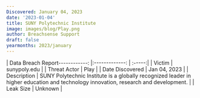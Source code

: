 ```yaml
---
Discovered: January 04, 2023
date: '2023-01-04'
title: SUNY Polytechnic Institute
image: images/blog/Play.png
author: Breachsense Support
draft: false
yearmonths: 2023/january
---
```


| Data Breach Report------------:     |:-------------:    | :-----:|
| Victim      | sunypoly.edu      | 
| Threat Actor      | Play      | 
| Date Discovered      | Jan 04, 2023      | 
| Description      | SUNY Polytechnic Institute is a globally recognized leader in higher education and technology innovation, research and development.      | 
| Leak Size      | Unknown      | 

